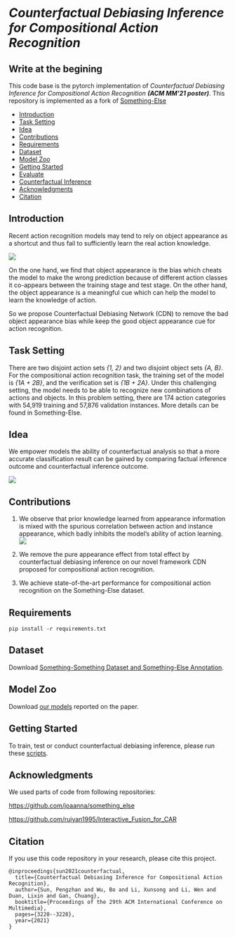 # _Counterfactual Debiasing Inference for Compositional Action Recognition_

## Write at the begining
<!-- This codebase is created by Pengzhan Sun, Xunsong Li at UESTC (University of Electronic Science and Technology of China). -->

This code base is the pytorch implementation of _Counterfactual Debiasing Inference for Compositional Action Recognition **(ACM MM'21 poster)**_. This repository is implemented as a fork of [Something-Else](https://github.com/joaanna/something_else)


- [Introduction](#introduction)
- [Task Setting](#task-setting)
- [Idea](#idea)
- [Contributions](#contributions)
- [Requirements](#requirements)
- [Dataset](#dataset)
- [Model Zoo](#model-zoo)
- [Getting Started](#getting-started)
- [Evaluate](#evaluate)
- [Counterfactual Inference](#counterfactual-inference)
- [Acknowledgments](#acknowledgments)
- [Citation](#citation)


## Introduction
Recent action recognition models may tend to rely on object appearance as a shortcut and thus fail to sufficiently learn the real action knowledge. 

![](https://github.com/pengzhansun/CF-Compositional-Action-Recognition/blob/main/demo_images/setting_car.png)

On the one hand, we find that object appearance is the bias which cheats the model to make the wrong prediction because of different action classes it co-appears between the training stage and test stage. On the other hand, the object appearance is a meaningful cue which can help the model to learn the knowledge of action.

So we propose Counterfactual Debiasing Network (CDN) to remove the bad object appearance bias while keep the good object appearance cue for action recognition.

## Task Setting
There are two disjoint action sets _\{1, 2\}_ and two disjoint object sets _\{A, B\}_. For the compositional action recognition task, the training set of the model is _\{1A + 2B\}_, and the verification set is _\{1B + 2A\}_. Under this challenging setting, the model needs to be able to recognize new combinations of actions and objects. In this problem setting, there are 174 action categories with 54,919 training and 57,876 validation instances. More details can be found in Something-Else.

## Idea
We empower models the ability of counterfactual analysis so that a more accurate classification result can be gained by comparing factual inference outcome and counterfactual inference outcome.

![](https://github.com/pengzhansun/CF-Compositional-Action-Recognition/blob/main/demo_images/idea.png)

## Contributions
1. We observe that prior knowledge learned from appearance information is mixed with the spurious correlation between action and instance appearance, which badly inhibits the model’s ability of action learning.
![](https://github.com/pengzhansun/CF-Compositional-Action-Recognition/blob/main/demo_images/contribution1.png)

2. We remove the pure appearance effect from total effect by counterfactual debiasing inference on our novel framework CDN proposed for compositional action recognition.

3. We achieve state-of-the-art performance for compositional action recognition on the Something-Else dataset.

<!-- | Method | Acc-1 | Acc-5 |
|:--------:|:--------:|:--------:|
| I3D | 50.5 | 76.9 |
| STIN[1] | 51.4 | 79.3 |
| STIN + I3D[1] | 54.6 | 79.4 |
| Interactive Fusion[2] | 59.6 | 85.8 |
| SAFCAR[3] | 60.5 | 84.3 |
| Our CDN w/o CF | **62.8** | **87.3** |
| Our CDN | **64.5** | **88.2** |

[1]: Something-Else: Compositional Action Recognition with Spatial-Temporal Interaction Networks<br>
[2]: Interactive Fusion of Multi-level Features for Compositional Activity Recognition<br>
[3]: SAFCAR: Structured Attention Fusion for Compositional Action Recognition<br> -->

## Requirements
```
pip install -r requirements.txt
```

## Dataset
Download [Something-Something Dataset and Something-Else Annotation](https://github.com/joaanna/something_else).

## Model Zoo
Download [our models](https://drive.google.com/drive/folders/1nXqJYcXqMQBxgi5y0gvQ2A5DsUou_G2g?usp=sharing) reported on the paper. 

## Getting Started
To train, test or conduct counterfactual debiasing inference, please run these [scripts]().


## Acknowledgments
We used parts of code from following repositories:

https://github.com/joaanna/something_else

https://github.com/ruiyan1995/Interactive_Fusion_for_CAR


## Citation
If you use this code repository in your research, please cite this project.

```
@inproceedings{sun2021counterfactual,
  title={Counterfactual Debiasing Inference for Compositional Action Recognition},
  author={Sun, Pengzhan and Wu, Bo and Li, Xunsong and Li, Wen and Duan, Lixin and Gan, Chuang},
  booktitle={Proceedings of the 29th ACM International Conference on Multimedia},
  pages={3220--3228},
  year={2021}
}
```
